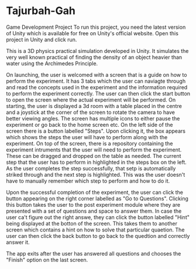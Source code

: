 # Tajurbah-Gah
Game Development Project
To run this project, you need the latest version of Unity which is available for free on Unity's official website. Open this project in Unity and click run.

This is a 3D physics practical simulation developed in Unity.
It simulates the very well known practical of finding the density of an object heavier than water using the Archimedes Principle.

On launching, the user is welcomed with a screen that is a guide on how to perform the experiment. It has 3 tabs which the user can naviagte through and read the concepts used in the experiment and the information required to perform the experiment correctly. The user can then click the start button to open the screen where the actual experiment will be performed.
On starting, the user is displayed a 3d room with a table placed in the centre and a joystick at the corner of the screen to rotate the camera to have better viewing angles.
The screen has multiple icons to either pause the experiment or go back to the home screen etc.
On the left side of the screen there is a button labelled "Steps". Upon clicking it, the box appears which shows the steps the user will have to perform along with the experiment.
On top of the screen, there is a repository containing the experiment intruments that the user will need to perform the experiment. These can be dragged and dropped on the table as needed. 
The current step that the user has to perform in highlighted in the steps box on the left. As the user completes the step successfully, that setp is automatically striked through and the next step is highlighted. This was the user doesn't have to manually remember which step to perform and how to do it.

Upon the successful completion of the experiment, the user can click the button appearing on the right corner labelled as "Go to Questions". Clicking this button takes the user to the post experiment module where they are presented with a set of questions and space to answer them. In case the user ca't figure out the right answe, they can click the button labelled "Hint" being displayed at the botton of the screen. This takes them to another screen which contains a hint on how to solve that particular quaetion. The user can then click the back button to go back to the quedtion and correctly answer it.

The app exits after the user has answered all questions and chooses the "Finish" option on the last screen.

